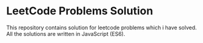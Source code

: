 # LeetCode Problems Solution

This repository contains solution for leetcode problems which i have solved. All the solutions are written in JavaScript (ES6).
